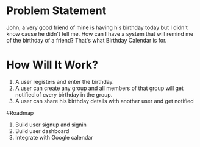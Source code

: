 # Problem Statement

John, a very good friend of mine is having his birthday today but I didn't know cause he didn't tell me. How can I have a system that will remind me of the birthday of a friend? That's what Birthday Calendar is for.

# How Will It Work?

1. A user registers and enter the birthday.
2. A user can create any group and all members of that group will get notified of every birthday in the group.
3. A user can share his birthday details with another user and get notified

#Roadmap

1. Build user signup and signin
2. Build user dashboard
3. Integrate with Google calendar
